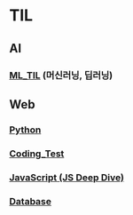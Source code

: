 # TIL
## AI
### [ML_TIL](https://github.com/sr0020/TIL/tree/main/Machine_Learning_TIL) (머신러닝, 딥러닝)
## Web
### [Python](https://github.com/sr0020/TIL/tree/main/Python) 
### [Coding_Test](https://github.com/sr0020/TIL/tree/main/Coding_Test)
### [JavaScript (JS Deep Dive)](https://github.com/sr0020/TIL/tree/main/Javascript)
### [Database](https://github.com/sr0020/TIL/tree/main/Date%20Base)
